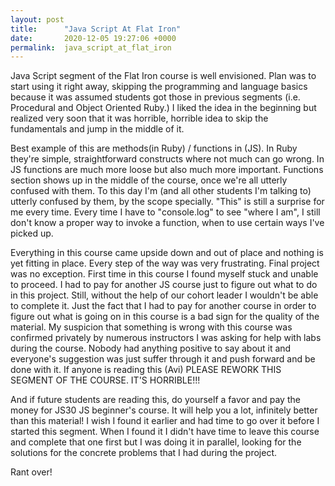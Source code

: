 ```yaml
---
layout: post
title:      "Java Script At Flat Iron"
date:       2020-12-05 19:27:06 +0000
permalink:  java_script_at_flat_iron
---
```




Java Script segment of the Flat Iron course is well envisioned. Plan was to start using it right away, skipping the programming and language basics because it was assumed students got those in previous segments (i.e. Procedural and Object Oriented Ruby.) I liked the idea in the beginning but realized very soon that it was horrible, horrible idea to skip the fundamentals and jump in the middle of it. 

Best example of this are methods(in Ruby) / functions in (JS). In Ruby they're simple, straightforward constructs where not much can go wrong. In JS functions are much more loose but also much more important. Functions section shows up in the middle of the course, once we're all utterly confused with them. To this day I'm (and all other students I'm talking to) utterly confused by them, by the scope specially. "This" is still a surprise for me every time. Every time I have to "console.log" to see "where I am", I still don't know a proper way to invoke a function, when to use certain ways I've picked up. 

Everything in this course came upside down and out of place and nothing is yet fitting in place. Every step of the way was very frustrating. Final project was no exception. First time in this course I found myself stuck and unable to proceed. I had to pay for another JS course just to figure out what to do in this project. Still, without the help of our cohort leader I wouldn't be able to complete it. Just the fact that I had to pay for another course in order to figure out what is going on in this course is a bad sign for the quality of the material. My suspicion that something is wrong with this course was confirmed privately by numerous instructors I was asking for help with labs during the course. Nobody had anything positive to say about it and everyone's suggestion was just suffer through it and push forward and be done with it. If anyone is reading this (Avi) PLEASE REWORK THIS SEGMENT OF THE COURSE. IT'S HORRIBLE!!!

And if future students are reading this, do yourself a favor and pay the money for JS30 JS beginner's course. It will help you a lot, infinitely better than this material! I wish I found it earlier and had time to go over it before I started this segment. When I found it I didn't have time to leave this course and complete that one first but I was doing it in parallel, looking for the solutions for the concrete problems that I had during the project. 

Rant over!
